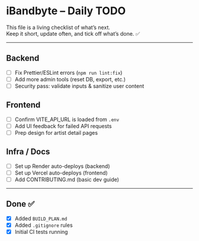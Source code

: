 # iBandbyte – Daily TODO

This file is a living checklist of what’s next.  
Keep it short, update often, and tick off what’s done. ✅  

---

## Backend
- [ ] Fix Prettier/ESLint errors (`npm run lint:fix`)
- [ ] Add more admin tools (reset DB, export, etc.)
- [ ] Security pass: validate inputs & sanitize user content

## Frontend
- [ ] Confirm VITE_API_URL is loaded from `.env`
- [ ] Add UI feedback for failed API requests
- [ ] Prep design for artist detail pages

## Infra / Docs
- [ ] Set up Render auto-deploys (backend)
- [ ] Set up Vercel auto-deploys (frontend)
- [ ] Add CONTRIBUTING.md (basic dev guide)

---

## Done ✅
- [x] Added `BUILD_PLAN.md`
- [x] Added `.gitignore` rules
- [x] Initial CI tests running